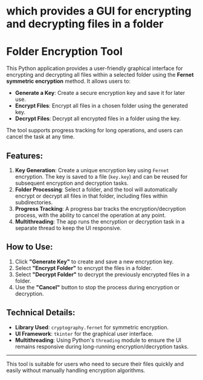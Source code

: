# which provides a GUI for encrypting and decrypting files in a folder
# Folder Encryption Tool

This Python application provides a user-friendly graphical interface for encrypting and decrypting all files within a selected folder using the **Fernet symmetric encryption** method. It allows users to:

- **Generate a Key**: Create a secure encryption key and save it for later use.
- **Encrypt Files**: Encrypt all files in a chosen folder using the generated key.
- **Decrypt Files**: Decrypt all encrypted files in a folder using the key.

The tool supports progress tracking for long operations, and users can cancel the task at any time.

## Features:
1. **Key Generation**: Create a unique encryption key using `Fernet` encryption. The key is saved to a file (`key.key`) and can be reused for subsequent encryption and decryption tasks.
2. **Folder Processing**: Select a folder, and the tool will automatically encrypt or decrypt all files in that folder, including files within subdirectories.
3. **Progress Tracking**: A progress bar tracks the encryption/decryption process, with the ability to cancel the operation at any point.
4. **Multithreading**: The app runs the encryption or decryption task in a separate thread to keep the UI responsive.

## How to Use:
1. Click **"Generate Key"** to create and save a new encryption key.
2. Select **"Encrypt Folder"** to encrypt the files in a folder.
3. Select **"Decrypt Folder"** to decrypt the previously encrypted files in a folder.
4. Use the **"Cancel"** button to stop the process during encryption or decryption.

## Technical Details:
- **Library Used**: `cryptography.fernet` for symmetric encryption.
- **UI Framework**: `tkinter` for the graphical user interface.
- **Multithreading**: Using Python's `threading` module to ensure the UI remains responsive during long-running encryption/decryption tasks.

---

This tool is suitable for users who need to secure their files quickly and easily without manually handling encryption algorithms.
